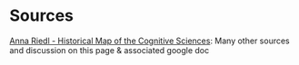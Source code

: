 # Sources
[Anna Riedl - Historical Map of the Cognitive Sciences](http:///www.riedlanna.com/cognitivesciencemap.html): Many other sources and discussion on this page & associated google doc
